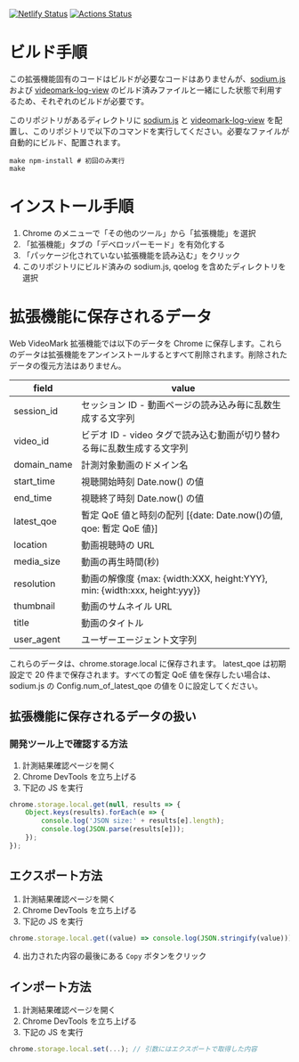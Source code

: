 [![Netlify Status](https://api.netlify.app/api/v1/badges/0d2a4ed0-102a-47db-8291-c241d66a909b/deploy-status)](https://app.netlify.app/sites/sodium-extension/deploys)
[![Actions Status](https://github.com/videomark/videomark-extension/workflows/ubuntu/badge.svg)](https://github.com/videomark/videomark-extension/actions)

# ビルド手順

この拡張機能固有のコードはビルドが必要なコードはありませんが、[sodium.js](https://github.com/videomark/sodium.js) および [videomark-log-view](https://github.com/videomark/videomark-log-view) のビルド済みファイルと一緒にした状態で利用するため、それぞれのビルドが必要です。

このリポジトリがあるディレクトリに [sodium.js](https://github.com/videomark/sodium.js) と [videomark-log-view](https://github.com/videomark/videomark-log-view) を配置し、このリポジトリで以下のコマンドを実行してください。必要なファイルが自動的にビルド、配置されます。

```
make npm-install # 初回のみ実行
make
```

# インストール手順

1. Chrome のメニューで「その他のツール」から「拡張機能」を選択
2. 「拡張機能」タブの「デベロッパーモード」を有効化する
3. 「パッケージ化されていない拡張機能を読み込む」をクリック
4. このリポジトリにビルド済みの sodium.js, qoelog を含めたディレクトリを選択

# 拡張機能に保存されるデータ

Web VideoMark 拡張機能では以下のデータを Chrome に保存します。これらのデータは拡張機能をアンインストールするとすべて削除されます。削除されたデータの復元方法はありません。

| field       | value                                                                     |
| ----------- | ------------------------------------------------------------------------- |
| session_id  | セッション ID - 動画ページの読み込み毎に乱数生成する文字列                |
| video_id    | ビデオ ID - video タグで読み込む動画が切り替わる毎に乱数生成する文字列    |
| domain_name | 計測対象動画のドメイン名                                                  |
| start_time  | 視聴開始時刻 Date.now() の値                                              |
| end_time    | 視聴終了時刻 Date.now() の値                                              |
| latest_qoe  | 暫定 QoE 値と時刻の配列 [{date: Date.now()の値, qoe: 暫定 QoE 値}]        |
| location    | 動画視聴時の URL                                                          |
| media_size  | 動画の再生時間(秒)                                                        |
| resolution  | 動画の解像度 {max: {width:XXX, height:YYY}, min: {width:xxx, height:yyy}} |
| thumbnail   | 動画のサムネイル URL                                                      |
| title       | 動画のタイトル                                                            |
| user_agent  | ユーザーエージェント文字列                                                |

これらのデータは、chrome.storage.local に保存されます。
latest_qoe は初期設定で 20 件まで保存されます。すべての暫定 QoE 値を保存したい場合は、sodium.js の Config.num_of_latest_qoe の値を０に設定してください。

## 拡張機能に保存されるデータの扱い

### 開発ツール上で確認する方法

1. 計測結果確認ページを開く
2. Chrome DevTools を立ち上げる
3. 下記の JS を実行

```JavaScript
chrome.storage.local.get(null, results => {
    Object.keys(results).forEach(e => {
        console.log('JSON size:' + results[e].length);
        console.log(JSON.parse(results[e]));
    });
});
```

## エクスポート方法

1. 計測結果確認ページを開く
2. Chrome DevTools を立ち上げる
3. 下記の JS を実行

```JavaScript
chrome.storage.local.get((value) => console.log(JSON.stringify(value)));
```

4. 出力された内容の最後にある `Copy` ボタンをクリック

## インポート方法

1. 計測結果確認ページを開く
2. Chrome DevTools を立ち上げる
3. 下記の JS を実行

```JavaScript
chrome.storage.local.set(...); // 引数にはエクスポートで取得した内容
```
